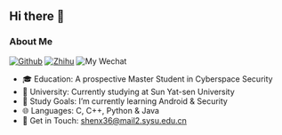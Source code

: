 ## Hi there 👋

### About Me
[![Github](https://img.shields.io/badge/-GitHub-333333?style=flat&logo=GitHub&logoColor=FFFFFF&color=000000)](https://github.com/strugg1ing)  [![Zhihu](https://img.shields.io/badge/-Zhihu-333333?style=flat&logo=Zhihu&logoColor=FFFFFF&color=0084FF)](https://www.zhihu.com/people/cdr-66) ![My Wechat](https://img.shields.io/badge/WeChat-Strugg1e_S-red?style=flat&logo=WeChat)

- 🎓 Education: A prospective Master Student in Cyberspace Security
- 🏫 University: Currently studying at Sun Yat-sen University 
- 🔭 Study Goals: I’m currently learning Android & Security 
- 🌐 Languages: C, C++, Python & Java
- 📧 Get in Touch: shenx36@mail2.sysu.edu.cn
